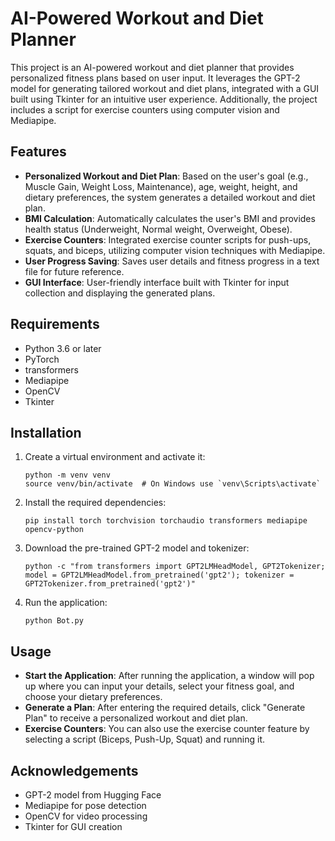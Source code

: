 # AI-Powered Workout and Diet Planner

This project is an AI-powered workout and diet planner that provides personalized fitness plans based on user input. It leverages the GPT-2 model for generating tailored workout and diet plans, integrated with a GUI built using Tkinter for an intuitive user experience. Additionally, the project includes a script for exercise counters using computer vision and Mediapipe.

## Features

- **Personalized Workout and Diet Plan**: Based on the user's goal (e.g., Muscle Gain, Weight Loss, Maintenance), age, weight, height, and dietary preferences, the system generates a detailed workout and diet plan.
- **BMI Calculation**: Automatically calculates the user's BMI and provides health status (Underweight, Normal weight, Overweight, Obese).
- **Exercise Counters**: Integrated exercise counter scripts for push-ups, squats, and biceps, utilizing computer vision techniques with Mediapipe.
- **User Progress Saving**: Saves user details and fitness progress in a text file for future reference.
- **GUI Interface**: User-friendly interface built with Tkinter for input collection and displaying the generated plans.

## Requirements

- Python 3.6 or later
- PyTorch
- transformers
- Mediapipe
- OpenCV
- Tkinter 

## Installation

1. Create a virtual environment and activate it:
    ```
    python -m venv venv
    source venv/bin/activate  # On Windows use `venv\Scripts\activate`
    ```

2. Install the required dependencies:
    ```
    pip install torch torchvision torchaudio transformers mediapipe opencv-python
    ```

4. Download the pre-trained GPT-2 model and tokenizer:
    ```
    python -c "from transformers import GPT2LMHeadModel, GPT2Tokenizer; model = GPT2LMHeadModel.from_pretrained('gpt2'); tokenizer = GPT2Tokenizer.from_pretrained('gpt2')"
    ```

5. Run the application:
    ```
    python Bot.py
    ```

## Usage

- **Start the Application**: After running the application, a window will pop up where you can input your details, select your fitness goal, and choose your dietary preferences.
- **Generate a Plan**: After entering the required details, click "Generate Plan" to receive a personalized workout and diet plan.
- **Exercise Counters**: You can also use the exercise counter feature by selecting a script (Biceps, Push-Up, Squat) and running it.

## Acknowledgements

- GPT-2 model from Hugging Face
- Mediapipe for pose detection
- OpenCV for video processing
- Tkinter for GUI creation

